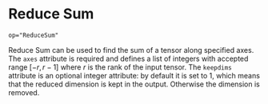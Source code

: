 # Reduce Sum

`op="ReduceSum"`

Reduce Sum can be used to find the sum of a tensor along specified axes. The `axes` attribute is required and defines a list of integers with accepted range $[-r, r-1]$ where $r$ is the rank of the input tensor. The `keepdims` attribute is an optional integer attribute: by default it is set to $1$, which means that the reduced dimension is kept in the output. Otherwise the dimension is removed.
